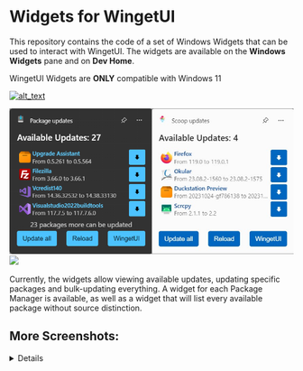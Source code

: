# Widgets for WingetUI

This repository contains the code of a set of Windows Widgets that can be used to interact with WingetUI. The widgets are available on the **Windows Widgets** pane and on **Dev Home**.

WingetUI Widgets are **ONLY** compatible with Windows 11

[<img alt="alt_text" width="240px" src="https://get.microsoft.com/images/en-us%20dark.svg" href=""/>](https://www.microsoft.com/store/apps/9NB9M5KZ8SLX) 



<img src="banner.png" width=800px></img>
<img src="https://github.com/marticliment/WingetUI-Widgets/assets/53119851/af99fffb-700b-412a-b385-9b4132b56482" width=800px></img>

Currently, the widgets allow viewing available updates, updating specific packages and bulk-updating everything. A widget for each Package Manager is available, as well as a widget that will list every available package without source distinction.



## More Screenshots:
<details>
<img src="src/Package/Images/WidgetCovers/winget_dark.png" width=400px></img>
<img src="src/Package/Images/WidgetCovers/winget_light.png" width=400px></img>

<img src="src/Package/Images/WidgetCovers/scoop_dark.png" width=400px></img>
<img src="src/Package/Images/WidgetCovers/scoop_light.png" width=400px></img>

<img src="src/Package/Images/WidgetCovers/choco_dark.png" width=400px></img>
<img src="src/Package/Images/WidgetCovers/choco_light.png" width=400px></img>

<img src="src/Package/Images/WidgetCovers/pip_dark.png" width=400px></img>
<img src="src/Package/Images/WidgetCovers/pip_light.png" width=400px></img>

<img src="src/Package/Images/WidgetCovers/npm_dark.png" width=400px></img>
<img src="src/Package/Images/WidgetCovers/npm_light.png" width=400px></img>

<img src="src/Package/Images/WidgetCovers/dotnet_dark.png" width=400px></img>
<img src="src/Package/Images/WidgetCovers/dotnet_light.png" width=400px></img>


</details>
<br><br>

